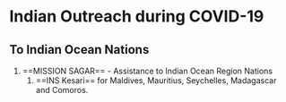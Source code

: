 # Indian Outreach during COVID-19

## To Indian Ocean Nations
1. ==MISSION SAGAR== - Assistance to Indian Ocean Region Nations
	1. ==INS Kesari== for Maldives, Mauritius, Seychelles, Madagascar and Comoros.
